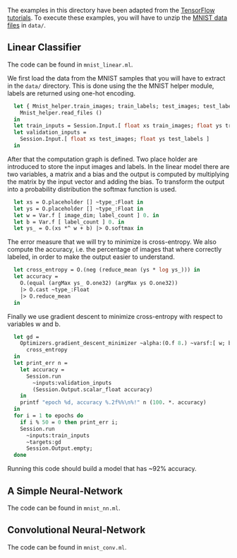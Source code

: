
The examples in this directory have been adapted from the [TensorFlow tutorials](https://www.tensorflow.org/versions/r0.7/tutorials/mnist/pros/index.html). To execute these examples, you will have to unzip the [MNIST data files](http://yann.lecun.com/exdb/mnist/) in `data/`.

## Linear Classifier

The code can be found in `mnist_linear.ml`.

We first load the data from the MNIST samples that you will have to extract in
the `data/` directory. This is done using the the MNIST helper module, labels
are returned using one-hot encoding.

```ocaml
  let { Mnist_helper.train_images; train_labels; test_images; test_labels } =
    Mnist_helper.read_files ()
  in
  let train_inputs = Session.Input.[ float xs train_images; float ys train_labels ] in
  let validation_inputs =
    Session.Input.[ float xs test_images; float ys test_labels ]
  in
```

After that the computation graph is defined. Two place holder are introduced
to store the input images and labels. In the linear model there are two variables, a
matrix and a bias and the output is computed by multiplying the matrix by the input
vector and adding the bias. To transform the output into a probability distribution
the softmax function is used.

```ocaml
  let xs = O.placeholder [] ~type_:Float in
  let ys = O.placeholder [] ~type_:Float in
  let w = Var.f [ image_dim; label_count ] 0. in
  let b = Var.f [ label_count ] 0. in
  let ys_ = O.(xs *^ w + b) |> O.softmax in
```

The error measure that we will try to minimize is cross-entropy. We also compute
the accuracy, i.e. the percentage of images that where correctly labeled, in order
to make the output easier to understand.

```ocaml
  let cross_entropy = O.(neg (reduce_mean (ys * log ys_))) in
  let accuracy =
    O.(equal (argMax ys_ O.one32) (argMax ys O.one32))
    |> O.cast ~type_:Float
    |> O.reduce_mean
  in
```

Finally we use gradient descent to minimize cross-entropy with respect to variables
w and b.

```ocaml
  let gd =
    Optimizers.gradient_descent_minimizer ~alpha:(O.f 8.) ~varsf:[ w; b ]
      cross_entropy
  in
  let print_err n =
    let accuracy =
      Session.run
        ~inputs:validation_inputs
        (Session.Output.scalar_float accuracy)
    in
    printf "epoch %d, accuracy %.2f%%\n%!" n (100. *. accuracy)
  in
  for i = 1 to epochs do
    if i % 50 = 0 then print_err i;
    Session.run
      ~inputs:train_inputs
      ~targets:gd
      Session.Output.empty;
  done
```

Running this code should build a model that has ~92% accuracy.

## A Simple Neural-Network

The code can be found in `mnist_nn.ml`.

## Convolutional Neural-Network

The code can be found in `mnist_conv.ml`.
